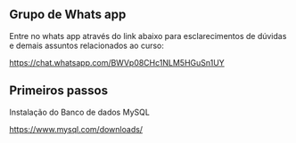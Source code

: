 ## Grupo de Whats app

Entre no whats app através do link abaixo para esclarecimentos de dúvidas e demais assuntos relacionados ao curso:

https://chat.whatsapp.com/BWVp08CHc1NLM5HGuSn1UY


## Primeiros passos 

Instalação do Banco de dados MySQL

https://www.mysql.com/downloads/ 



